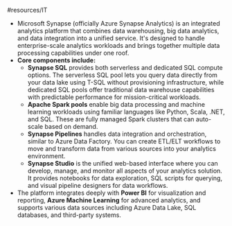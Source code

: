 #resources/IT 

- Microsoft Synapse (officially Azure Synapse Analytics) is an integrated analytics platform that combines data warehousing, big data analytics, and data integration into a unified service. It's designed to handle enterprise-scale analytics workloads and brings together multiple data processing capabilities under one roof.
- **Core components include:**
	- **Synapse SQL** provides both serverless and dedicated SQL compute options. The serverless SQL pool lets you query data directly from your data lake using T-SQL without provisioning infrastructure, while dedicated SQL pools offer traditional data warehouse capabilities with predictable performance for mission-critical workloads.
	- **Apache Spark pools** enable big data processing and machine learning workloads using familiar languages like Python, Scala, .NET, and SQL. These are fully managed Spark clusters that can auto-scale based on demand.
	- **Synapse Pipelines** handles data integration and orchestration, similar to Azure Data Factory. You can create ETL/ELT workflows to move and transform data from various sources into your analytics environment.
	- **Synapse Studio** is the unified web-based interface where you can develop, manage, and monitor all aspects of your analytics solution. It provides notebooks for data exploration, SQL scripts for querying, and visual pipeline designers for data workflows.
- The platform integrates deeply with **Power BI** for visualization and reporting, **Azure Machine Learning** for advanced analytics, and supports various data sources including Azure Data Lake, SQL databases, and third-party systems.